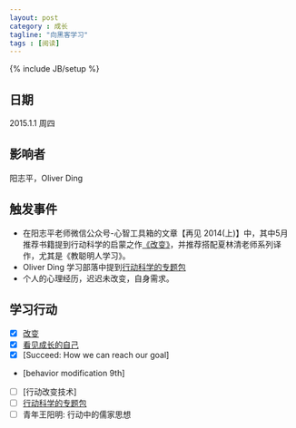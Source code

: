 ```yaml
---
layout: post
category : 成长
tagline: "向黑客学习"
tags : [阅读]
---
```

{% include JB/setup %}

## 日期 ##

2015.1.1 周四

## 影响者 ##

阳志平，Oliver Ding

## 触发事件 ##

* 在阳志平老师微信公众号-心智工具箱的文章【再见 2014(上)】中，其中5月推荐书籍提到行动科学的启蒙之作[《改变》](http://book.douban.com/subject/3006742/)，并推荐搭配夏林清老师系列译作，尤其是《教聪明人学习》。
* Oliver Ding 学习部落中提到[行动科学的专题包](http://www.bagtheweb.com/b/neJ6Zp)
* 个人的心理经历，迟迟未改变，自身需求。

## 学习行动 ##

* [x] [改变](http://book.douban.com/subject/3006742/)
* [x] [看见成长的自己](https://book.douban.com/subject/6510688/)
* [x] [Succeed: How we can reach our goal]
* [behavior modification 9th]
* [ ] [行动改变技术]
* [ ] [行动科学的专题包](http://www.bagtheweb.com/b/neJ6Zp)
* [ ] 青年王阳明: 行动中的儒家思想